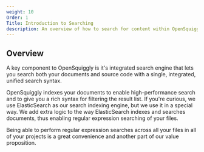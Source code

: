 ```yaml
---
weight: 10
Order: 1
Title: Introduction to Searching
description: An overview of how to search for content within OpenSquiggly.
---
```

## Overview

A key component to OpenSquiggly is it's integrated search engine that lets you search both
your documents and source code with a single, integrated, unified search syntax.

OpenSquiggly indexes your documents to enable high-performance search and to give you a rich
syntax for filtering the result list. If you're curious, we use ElasticSearch as our search
indexing engine, but we use it in a special way. We add extra logic to the way ElasticSearch
indexes and searches documents, thus enabling regular expression searching of your files.

Being able to perform regular expression searches across all your files in all of your projects
is a great convenience and another part of our value proposition.


